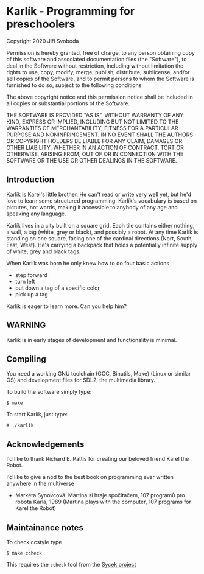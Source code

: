 Karlík - Programming for preschoolers
=====================================
Copyright 2020 Jiří Svoboda

Permission is hereby granted, free of charge, to any person obtaining 
copy of this software and associated documentation files (the "Software"),
to deal in the Software without restriction, including without limitation
the rights to use, copy, modify, merge, publish, distribute, sublicense,
and/or sell copies of the Software, and to permit persons to whom the
Software is furnished to do so, subject to the following conditions:

The above copyright notice and this permission notice shall be included
in all copies or substantial portions of the Software.

THE SOFTWARE IS PROVIDED "AS IS", WITHOUT WARRANTY OF ANY KIND, EXPRESS
OR IMPLIED, INCLUDING BUT NOT LIMITED TO THE WARRANTIES OF MERCHANTABILITY,
FITNESS FOR A PARTICULAR PURPOSE AND NONINFRINGEMENT. IN NO EVENT SHALL
THE AUTHORS OR COPYRIGHT HOLDERS BE LIABLE FOR ANY CLAIM, DAMAGES OR OTHER
LIABILITY, WHETHER IN AN ACTION OF CONTRACT, TORT OR OTHERWISE, ARISING
FROM, OUT OF OR IN CONNECTION WITH THE SOFTWARE OR THE USE OR OTHER
DEALINGS IN THE SOFTWARE.

Introduction
------------
Karlík is Karel's little brother. He can't read or write very well yet,
but he'd love to learn some structured programming. Karlík's vocabulary
is based on pictures, not words, making it accessible to anybody of any
age and speaking any language.

Karlík lives in a city built on a square grid. Each tile contains either
nothing, a wall, a tag (white, grey or black), and possibly a robot.
At any time Karlík is standing on one square, facing one of the cardinal
directions (Nort, South, East, West). He's carrying a backpack that holds
a potentially infinite supply of white, grey and black tags.

When Karlík was born he only knew how to do four basic actions

  * step forward
  * turn left
  * put down a tag of a specific color
  * pick up a tag

Karlík is eager to learn more. Can you help him?

WARNING
-------
Karlík is in early stages of development and functionality is minimal.

Compiling
---------

You need a working GNU toolchain (GCC, Binutils, Make) (Linux or similar OS)
and development files for SDL2, the multimedia library.

To build the software simply type:

    $ make

To start Karlík, just type:

    # ./karlik

Acknowledgements
----------------
I'd like to thank Richard E. Pattis for creating our beloved friend
Karel the Robot.

I'd like to give a nod to the best book on programming ever written anywhere
in the multiverse

  * Markéta Synovcová: Martina si hraje spočítačem, 107 programů pro robota
    Karla, 1989 (Martina plays with the computer, 107 programs for Karel the
    Robot)

Maintainance notes
------------------
To check ccstyle type

    $ make ccheck

This requires the `ccheck` tool from the [Sycek project][1]

[1]: https://github.com/jxsvoboda/sycek
